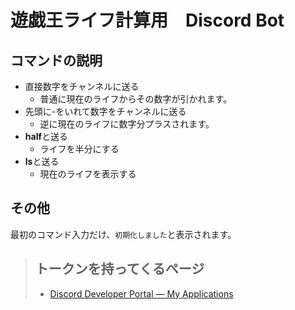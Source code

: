 # 遊戯王ライフ計算用　Discord Bot

## コマンドの説明
- 直接数字をチャンネルに送る
  - 普通に現在のライフからその数字が引かれます。
- 先頭に-をいれて数字をチャンネルに送る
  - 逆に現在のライフに数字分プラスされます。
- **half**と送る
  - ライフを半分にする
- **ls**と送る
  - 現在のライフを表示する

## その他
最初のコマンド入力だけ、`初期化しました`と表示されます。

>## トークンを持ってくるページ
>- [Discord Developer Portal — My Applications](https://discord.com/developers/applications/)